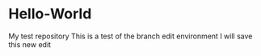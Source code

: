 # Hello-World
My test repository 
This is a test of the branch edit environment
I will save this new edit

